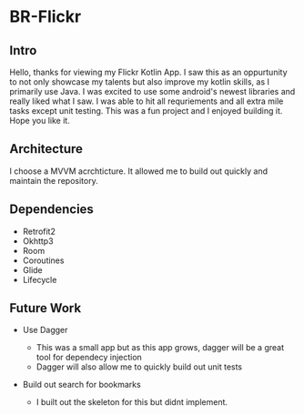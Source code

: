 # BR-Flickr

## Intro
Hello, thanks for viewing my Flickr Kotlin App. I saw this as an oppurtunity to not only showcase my talents but also improve my kotlin skills, as I primarily use Java. I was excited to use some android's newest libraries and really liked what I saw. I was able to hit all requriements and all extra mile tasks except unit testing. This was a fun project and I enjoyed building it. Hope you like it.

## Architecture
I choose a MVVM acrchticture. It allowed me to build out quickly and maintain the repository.

## Dependencies
* Retrofit2
* Okhttp3
* Room
* Coroutines
* Glide
* Lifecycle

## Future Work
* Use Dagger
  * This was a small app but as this app grows, dagger will be a great tool for dependecy injection
  * Dagger will also allow me to quickly build out unit tests

* Build out search for bookmarks
  * I built out the skeleton for this but didnt implement.
